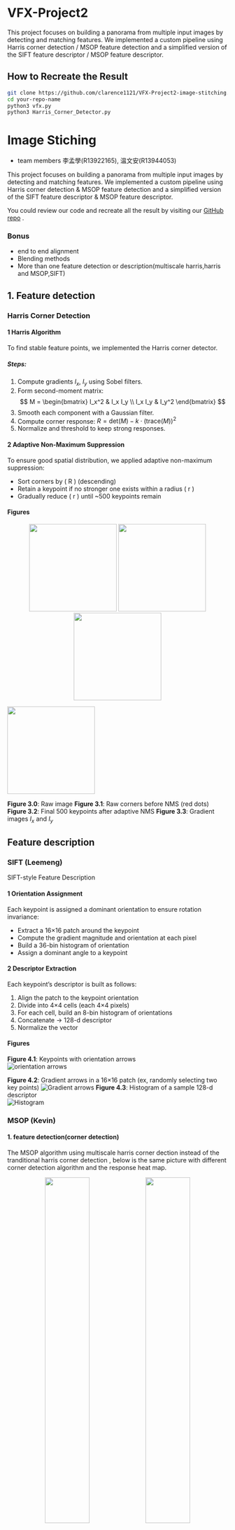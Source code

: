 # VFX-Project2
This project focuses on building a panorama from multiple input images by detecting and matching features. We implemented a custom pipeline using Harris corner detection / MSOP feature detection and a simplified version of the SIFT feature descriptor / MSOP feature descriptor. 

## How to Recreate the Result

```bash
git clone https://github.com/clarence1121/VFX-Project2-image-stitching.git
cd your-repo-name
python3 vfx.py
python3 Harris_Corner_Detector.py
```

# Image Stiching

- team members 李孟學(R13922165), 温文安(R13944053)

This project focuses on building a panorama from multiple input images by detecting and matching features. We implemented a custom pipeline using Harris corner detection & MSOP feature detection and a simplified version of the SIFT feature descriptor & MSOP feature descriptor.

You could review our code and recreate all the result by visiting our [GitHub repo](https://github.com/clarence1121/VFX-Project2-image-stitching) .
### Bonus
- end to end alignment
- Blending methods 
- More than one feature detection or description(multiscale harris,harris and MSOP,SIFT)

## 1. Feature detection

### Harris Corner Detection

#### 1 Harris Algorithm

To find stable feature points, we implemented the Harris corner detector.

##### Steps:

1. Compute gradients $I_x$, $I_y$ using Sobel filters.
2. Form second-moment matrix:
  $$
   M = \begin{bmatrix}
   I_x^2 & I_x I_y \\
   I_x I_y & I_y^2
   \end{bmatrix}
$$
3. Smooth each component with a Gaussian filter.
4. Compute corner response:
	   $R = \text{det}(M) - k \cdot (\text{trace}(M))^2$
5. Normalize and threshold to keep strong responses.

#### 2 Adaptive Non-Maximum Suppression

To ensure good spatial distribution, we applied adaptive non-maximum suppression:

- Sort corners by \( R \) (descending)
- Retain a keypoint if no stronger one exists within a radius \( r \)
- Gradually reduce \( r \) until ~500 keypoints remain

#### Figures
<p align="center">
  <img src="https://hackmd.io/_uploads/SJzjo_1exx.jpg" height="200px" />
  <img src="https://hackmd.io/_uploads/HJxT3OJlgx.jpg" height="200px" />
  <img src="https://hackmd.io/_uploads/Hkep3dyege.jpg" height="200px" />
</p>
  <img src="https://hackmd.io/_uploads/SJlp3dkgge.jpg" height="200px" />

**Figure 3.0**: Raw image
**Figure 3.1**: Raw corners before NMS (red dots)  
**Figure 3.2**: Final 500 keypoints after adaptive NMS
**Figure 3.3**: Gradient images $I_x$ and $I_y$  


## Feature description

### SIFT (Leemeng)
SIFT-style Feature Description

#### 1 Orientation Assignment

Each keypoint is assigned a dominant orientation to ensure rotation invariance:

- Extract a 16×16 patch around the keypoint
- Compute the gradient magnitude and orientation at each pixel
- Build a 36-bin histogram of orientation
- Assign a dominant angle to a keypoint

#### 2 Descriptor Extraction

Each keypoint’s descriptor is built as follows:

1. Align the patch to the keypoint orientation
2. Divide into 4×4 cells (each 4×4 pixels)
3. For each cell, build an 8-bin histogram of orientations
4. Concatenate → 128-d descriptor
5. Normalize the vector

#### Figures

**Figure 4.1**: Keypoints with orientation arrows  
![orientation arrows  ](https://hackmd.io/_uploads/B1qPxY1elx.jpg)

**Figure 4.2**: Gradient arrows in a 16×16 patch (ex, randomly selecting two key points)
![Gradient arrows ](https://hackmd.io/_uploads/BJQxxt1xle.jpg)
**Figure 4.3**: Histogram of a sample 128-d descriptor  
![Histogram](https://hackmd.io/_uploads/Bk7xlt1leg.jpg)

### MSOP (Kevin)
#### 1. feature detection(corner detection)
The MSOP algorithm using multiscale harris corner dection instead of the tranditional harris corner detection , below is the same picture with different corner detection  algorithm and the response heat map.
<p align="center">
  <img src="https://hackmd.io/_uploads/r15lxY1exe.png" width="45%" />
  <img src="https://hackmd.io/_uploads/ryswgKkege.png" width="45%" />
</p>
<p align="center">
  <span style="display: inline-block; width: 45%; text-align: center;">harris descriptor</span>
  <span style="display: inline-block; width: 45%; text-align: center;">response heat map</span>
</p>

<p align="center">
  <img src="https://hackmd.io/_uploads/HkuvVY1gge.png" width="45%" />
  <img src="https://hackmd.io/_uploads/Hy3kmKJegl.png" width="45%" />
</p>
<p align="center">
  <span style="display: inline-block; width: 45%; text-align: center;">multiscale harris corner descriptor</span>
  <span style="display: inline-block; width: 45%; text-align: center;">response heat map</span>
</p>

**Multiscale Harris** corner detection constructs a Gaussian pyramid by progressively downsampling the image, then computes the Harris response at each level using separate smoothing parameters (sigma_d and sigma_i). At each scale, it applies thresholding and non-maximum suppression to detect keypoints,then rescaled back to the original image size. Finally, responses from all levels are upsampled and combined into a single response map (R_comb) using interpolation to highlight the strongest features across scales,reach detail in our github.

#### 2. descriptor(compute_msop_descriptor )
This function computes an MSOP (Multi-Scale Oriented Patch) descriptor for a given keypoint. It extracts a normalized patch around the keypoint, aligns it based on the keypoint’s orientation and scale, and then applies the python $pywt.dwt2$ for wavelet transform to produce a 64 dimensions descriptor.
## Feature matching (match_keypoints)
We do the feature matching using $knn$ and $BF2$ and we also do the double direction ratio test to improve robustness,also we implement $Ransac$ to remove outlier in the same function.
<p align="center">
  <img src="https://hackmd.io/_uploads/rJ-H05Zlle.jpg" width="100%" />
  <br />
  <span style="text-align: center; display: block;">feature matching disable Ransac</span>
</p>

<p align="center">
  <img src="https://hackmd.io/_uploads/BJc209Zxlx.jpg" width="100%" />
  <br />
  <span style="text-align: center; display: block;">feature matching enable Ransac</span>
</p>
<div style="clear: both;"></div>



## Blending


### 1.**Linear Blending**

- **Idea:** In the overlapping areas, gradually interpolate pixel values based on distance to each image's edge. 
- **Simple and fast**, but can cause visible seams if exposure differs.
![linear](https://hackmd.io/_uploads/Hkd0Hqkgex.jpg)

---

### 2. **Multi-Band Blending** (Pyramid Blending)

- **Idea:** Blend images at multiple frequency bands (low-frequency, high-frequency) separately. 
- First, build **Gaussian pyramids** of images.
- Blend **each level** of the pyramid.
- Reconstruct the final image from the blended pyramid.
![multiblending](https://hackmd.io/_uploads/HyvkI5ygeg.jpg)



## End to End Alignment

From the images, it's clear that without using end-to-end alignment, there is a noticeable vertical misalignment from top to bottom. By enabling end-to-end alignment, the errors are distributed across each homography transformation, eliminating the shift in the final stitched image.

End to end alignment reduces vertical drift by computing the y-offset between the last and first image and evenly distributing it using SVD decomposition across all homographies.


<p align="center">
  <img src="https://hackmd.io/_uploads/HJsqL6kxle.jpg" width="100%" />
  <br />
  <span style="text-align: center; display: block;">Panorama using end to end alignment</span>
</p>

<p align="center">
  <img src="https://hackmd.io/_uploads/B1HIDpJlxg.jpg" width="100%" />
  <br />
  <span style="text-align: center; display: block;">Panoram without end to end alignment</span>
</p>

## Result

After adjusting the parameter of Multi-Band Blending and turning both Ransac and End to End alignment ON we apply the two descriptor

The result shows our matching and blending algorithm works well
<p align="center">
  <img src="https://hackmd.io/_uploads/BJKM_pyxex.jpg" width="100%" />
  <br />
  <span style="text-align: center; display: block;">Final panorama result with MSOP descriptor applied</span>
</p>

<p align="center">
  <img src="https://hackmd.io/_uploads/SJdtOTkgel.jpg" width="100%" />
  <br />
  <span style="text-align: center; display: block;">Final panorama result with SIFT descriptor applied</span>
</p>

<p align="center">
  <img src="https://hackmd.io/_uploads/SJmLtJglxg.jpg" width="100%" />
  <br />
    <span style="text-align: center; display: block;">simply apply our blending on our photo </span>
</p>


<p align="center">
  <img src="https://hackmd.io/_uploads/H1XiJC1lgx.jpg" width="100%" />
  <br />
  <span style="text-align: center; display: block;">Our best result</span>
</p>


## Summary

In our final results, we actually chose not to apply blending, because although it worked perfectly on the example photos, when we applied it directly to our own images it produced a full-image feathering effect that looked terrible. We believe this happened because the overlap between our shots was simply too large. Laplacian-pyramid blending works by locally weighting and recombining different frequency bands, but when the mask loses its edge-falloff behavior—becoming almost constant at every scale—each band gets blended uniformly across the entire image. As a result, high-frequency details (edges and textures) are smoothed out, and low-frequency components (brightness and tone) are further flattened, making the whole panorama look as if it’s been uniformly “feathered” rather than just along the seams.

Another issue we encountered is exposure inconsistency. We used iPhone13 to take the photos, but overlooked the fact that it automatically adjusts exposure settings such as shutter speed and ISO. As a result, each image has different exposure levels, which caused visible seams and abrupt transitions in brightness after stitching.

We could climb the mountain again to retake the photos, but for two nerds like us, that would be a life-threatening mission—so we had no choice but to live with the regret. But At the same time, this mistake helped us gain a deeper understanding of the stitching process and its underlying principles through our discussions.



